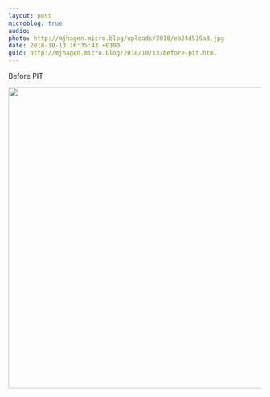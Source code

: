 ```yaml
---
layout: post
microblog: true
audio: 
photo: http://mjhagen.micro.blog/uploads/2018/eb24d519a8.jpg
date: 2018-10-13 16:35:43 +0100
guid: http://mjhagen.micro.blog/2018/10/13/before-pit.html
---
```

Before PIT

<img src="http://mjhagen.micro.blog/uploads/2018/eb24d519a8.jpg" width="600" height="600" />
